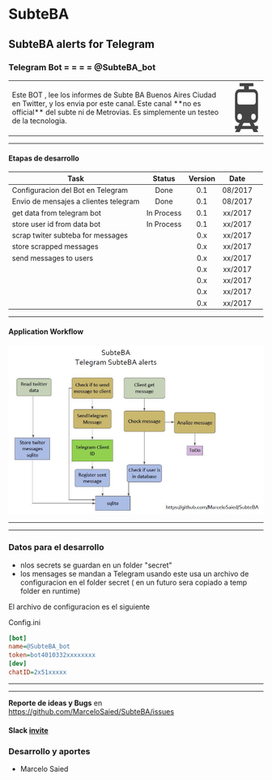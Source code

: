#                      SubteBA
##               SubteBA alerts for Telegram

###          Telegram Bot    = = = =    @SubteBA_bot
<table border="0">
<tr><td>
Este BOT , lee los informes de Subte BA Buenos Aires Ciudad en Twitter, y los envia por este canal.
Este canal **no es official** del subte ni de Metrovias.
Es simplemente un testeo de la tecnologia.
</td> <td> <img src="https://github.com/MarceloSaied/SubteBA/blob/master/images/SubteBA_icon.jpg" 
alt="SubteBA Logo" height="100" width="200"> 
</td></tr>

</table>

- - -
#### Etapas de desarrollo
| Task                                  | Status     | Version| Date      |     |
| ------------------------------------- |:----------:| :-----:| :--------:|----:|
| Configuracion del Bot en Telegram     | Done       | 0.1    |  08/2017  |     | 
| Envio de mensajes a clientes telegram | Done       | 0.1    |  08/2017  |     |
| get data from telegram bot            | In Process | 0.1    |  xx/2017  |     |
| store user id from data bot           | In Process | 0.1    |  xx/2017  |     |
| scrap twiter subteba for messages     |            | 0.x    |  xx/2017  |     |
| store scrapped messages               |            | 0.x    |  xx/2017  |     |
| send messages to users                |            | 0.x    |  xx/2017  |     |
|                                       |            | 0.x    |  xx/2017  |     |
|                                       |            | 0.x    |  xx/2017  |     |
|                                       |            | 0.x    |  xx/2017  |     |
|                                       |            | 0.x    |  xx/2017  |     |


- - -
#### Application Workflow
![Workflow1 image](https://github.com/MarceloSaied/SubteBA/blob/master/images/workflow1.jpg)

- - - 
- - -
### Datos para el desarrollo

* nlos secrets se guardan en un folder  "secret"
* los mensages se mandan a Telegram usando este usa un archivo de configuracion en el folder secret ( en un futuro sera copiado a temp folder en runtime)

El archivo de configuracion es el siguiente

Config.ini

```ini
[bot]
name=@SubteBA_bot
token=bot4010332xxxxxxxx
[dev]
chatID=2x51xxxxx

```

- - -

- - -

**Reporte de ideas  y Bugs** en https://github.com/MarceloSaied/SubteBA/issues
#### Slack [invite](https://join.slack.com/t/subteba/shared_invite/enQtMjQ5ODYxMjkwNzU3LWRjMDM0MmUzOTZhNWQ5N2Q4ZWM5NmM3OGM2ZmQxYzgxODdjMTk4NWZjYmNkYTEwMTEzYWI1ZTk5YTIxZTk2OGU)

### Desarrollo y aportes

* Marcelo Saied
